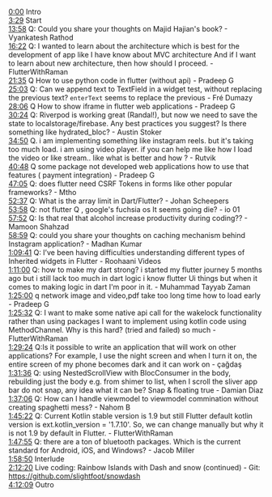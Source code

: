 [0:00](https://www.youtube.com/watch?v=oRuCUf0uh_s&t=0m00s) Intro  
[3:29](https://www.youtube.com/watch?v=oRuCUf0uh_s&t=3m29s) Start  
[13:58](https://www.youtube.com/watch?v=oRuCUf0uh_s&t=13m58s) Q: Could you share your thoughts on Majid Hajian's book? - Vyankatesh Rathod  
[16:22](https://www.youtube.com/watch?v=oRuCUf0uh_s&t=16m22s) Q: I wanted to learn about the architecture which is best for the development of app like I have know about MVC architecture And if I want to learn about new architecture, then how should I proceed. - FlutterWithRaman  
[21:35](https://www.youtube.com/watch?v=oRuCUf0uh_s&t=21m35s) Q How to use python code in flutter (without api) - Pradeep G  
[25:03](https://www.youtube.com/watch?v=oRuCUf0uh_s&t=25m03s) Q: Can we append text to TextField in a widget test, without replacing the previous text? `enterText` seems to replace the previous - Fré Dumazy  
[28:06](https://www.youtube.com/watch?v=oRuCUf0uh_s&t=28m06s) Q How to show iframe in flutter web applications - Pradeep G  
[30:24](https://www.youtube.com/watch?v=oRuCUf0uh_s&t=30m24s) Q: Riverpod is working great (Randal!), but now we need to save the state to localstorage/firebase. Any best practices you suggest? Is there something like hydrated_bloc? - Austin Stoker  
[34:50](https://www.youtube.com/watch?v=oRuCUf0uh_s&t=34m50s) Q. i am implementing something like instagram reels. but it's taking too much load. i am using video player. if you can help me like how I load the video or like stream.. like what is better and how ? - Rutvik  
[40:48](https://www.youtube.com/watch?v=oRuCUf0uh_s&t=40m48s) Q some package not developed web applications how to use that features ( payment integration) - Pradeep G  
[47:05](https://www.youtube.com/watch?v=oRuCUf0uh_s&t=47m05s) Q: does flutter need CSRF Tokens in forms like other popular frameworks? - Mtho  
[52:37](https://www.youtube.com/watch?v=oRuCUf0uh_s&t=52m37s) Q: What is the array limit in Dart/Flutter? - Johan Scheepers  
[53:58](https://www.youtube.com/watch?v=oRuCUf0uh_s&t=53m58s) Q: not flutter Q , google's fuchsia os It seems going die? - io 01  
[57:52](https://www.youtube.com/watch?v=oRuCUf0uh_s&t=57m52s) Q: Is that real that alcohol increase productivity during coding?? - Mamoon Shahzad  
[58:59](https://www.youtube.com/watch?v=oRuCUf0uh_s&t=58m59s) Q: could you share your thoughts on caching mechanism behind Instagram application? - Madhan Kumar  
[1:09:41](https://www.youtube.com/watch?v=oRuCUf0uh_s&t=1h09m41s) Q: I’ve been having difficulties understanding different types of Inherited widgets in Flutter - Roohaani Videos  
[1:11:00](https://www.youtube.com/watch?v=oRuCUf0uh_s&t=1h11m00s) Q: how to make my dart strong? i started my flutter journey 5 months ago but i still lack too much in dart logic i know flutter Ui things but when it comes to making logic in dart I'm poor in it. - Muhammad Tayyab Zaman  
[1:25:00](https://www.youtube.com/watch?v=oRuCUf0uh_s&t=1h25m00s) q network image and video,pdf take too long time how to load early - Pradeep G  
[1:25:32](https://www.youtube.com/watch?v=oRuCUf0uh_s&t=1h25m32s) Q: I want to make some native api call for the wakelock functionality rather than using packages I want to implement using kotlin code using MethodChannel. Why is this hard? (tried and failed) so much - FlutterWithRaman  
[1:29:24](https://www.youtube.com/watch?v=oRuCUf0uh_s&t=1h29m24s) Q:Is it possible to write an application that will work on other applications? For example, I use the night screen and when I turn it on, the entire screen of my phone becomes dark and it can work on - çağdaş  
[1:31:36](https://www.youtube.com/watch?v=oRuCUf0uh_s&t=1h31m36s) Q: using NestedScrollView with BlocConsumer in the body, rebuilding just the body e.g. from shimer to list, when I scroll the sliver app bar do not snap, any idea what it can be? Snap & floating true - Damian Diaz  
[1:37:06](https://www.youtube.com/watch?v=oRuCUf0uh_s&t=1h37m06s) Q: How can I handle viewmodel to viewmodel commination without creating spaghetti mess? - Nahom B  
[1:45:22](https://www.youtube.com/watch?v=oRuCUf0uh_s&t=1h45m22s) Q: Current Kotlin stable version is 1.9 but still Flutter default kotlin version is ext.kotlin_version = '1.7.10'. So, we can change manually but why it is not 1.9 by default in Flutter. - FlutterWithRaman  
[1:47:55](https://www.youtube.com/watch?v=oRuCUf0uh_s&t=1h47m55s) Q: there are a ton of bluetooth packages. Which is the current standard for Android, iOS, and Windows? - Jacob Miller  
[1:58:50](https://www.youtube.com/watch?v=oRuCUf0uh_s&t=1h58m50s) Interlude  
[2:12:20](https://www.youtube.com/watch?v=oRuCUf0uh_s&t=2h12m20s) Live coding: Rainbow Islands with Dash and snow (continued) - Git: https://github.com/slightfoot/snowdash  
[4:12:09](https://www.youtube.com/watch?v=oRuCUf0uh_s&t=4h12m09s) Outro  
